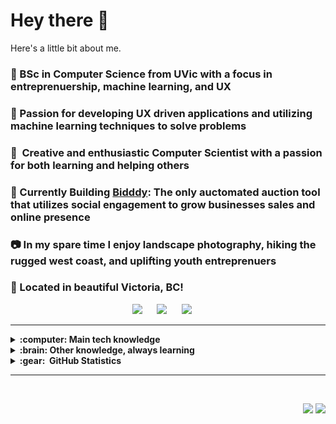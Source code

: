 # Hey there 👋
Here's a little bit about me.

### 📖 BSc in Computer Science from UVic with a focus in entreprenuership, machine learning, and UX
### :seedling: Passion for developing UX driven applications and utilizing machine learning techniques to solve problems
### :heartbeat: &nbsp;Creative and enthusiastic Computer Scientist with a passion for both learning and helping others
### 📣 Currently Building [Bidddy](https://bidddy.com): The only auctomated auction tool that utilizes social engagement to grow businesses sales and online presence
### 📷 In my spare time I enjoy landscape photography, hiking the rugged west coast, and uplifting youth entreprenuers
### :round_pushpin: Located in beautiful Victoria, BC!

<p align="center">
  <a href="mailto:rhys@rhyslawson.com"><img src="https://img.shields.io/badge/gmail-%23D14836.svg?&style=for-the-badge&logo=gmail&logoColor=white" /></a> &nbsp;&nbsp;&nbsp;&nbsp;
  <a href="https://www.instagram.com/rhyslawson/"><img src="https://img.shields.io/badge/instagram-%23dc2743.svg?&style=for-the-badge&logo=instagram&logoColor=white" /></a> &nbsp;&nbsp;&nbsp;&nbsp;
  <a href="https://www.linkedin.com/in/rhys-lawson/"><img src="https://img.shields.io/badge/linkedin-%230077B5.svg?&style=for-the-badge&logo=linkedin&logoColor=white" /></a> &nbsp;&nbsp;&nbsp;&nbsp;
  </a>
</p>

<hr/>

<details>
  <summary><b>:computer: Main tech knowledge</b></summary>
  <br/>

![Java](https://img.shields.io/badge/JAVA-007396.svg?&style=flat&logo=java&logoColor=white)
![Python](https://img.shields.io/badge/PYTHON-3776AB.svg?&style=flat&logo=python&logoColor=white)
![C](https://img.shields.io/badge/C-3b3b3b.svg?&style=flat&logo=c&logoColor=white)
![Cpp](https://img.shields.io/badge/C++-00599C.svg?&style=flat&logo=c%2B%2B&logoColor=white)
![C#](https://img.shields.io/badge/C%23-%23239120.svg?style=flat&logo=c-sharp&logoColor=white)
![HTML5](https://img.shields.io/badge/HTML5-E34F26.svg?&style=flat&logo=html5&logoColor=white)
![CSS3](https://img.shields.io/badge/CSS3-%231572B6.svg?&style=flat&logo=css3&logoColor=white)
![JavaScript](https://img.shields.io/badge/JAVASCRIPT-323330.svg?&style=flat&logo=javascript&logoColor=%23F7DF1E)
![Git](https://img.shields.io/badge/GIT-%23F05033.svg?&style=flat&logo=git&logoColor=white)
![GitHub](https://img.shields.io/badge/GITHUB-%23121011.svg?&style=flat&logo=github&logoColor=white)
![GitLab](https://img.shields.io/badge/GITLAB-%23181717.svg?&style=flat&logo=gitlab&logoColor=white)
![Maven](https://img.shields.io/badge/MAVEN-C71A36.svg?&style=flat&logo=apache-maven)
![VSCode](https://img.shields.io/badge/VSCODE-007ACC.svg?&style=flat&logo=visual-studio-code)
![Eclipse](https://img.shields.io/badge/ECLIPSE-2C2255.svg?&style=flat&logo=eclipse)
![IntelliJ](https://img.shields.io/badge/INTELLIJ-000000.svg?&style=flat&logo=intellij-idea)

</details>

<!--
Details
-->

<details>
  <summary><b>:brain: Other knowledge, always learning</b></summary>
  <br/>

![REACT](https://img.shields.io/badge/REACT-%2320232a.svg?style=flat&logo=react&logoColor=%2361DAFB)
![LINUX](https://img.shields.io/badge/LINUX-FCC624?style=flat&logo=linux&logoColor=black)
![Arduino](https://img.shields.io/badge/ARDUINO-00979D.svg?&style=flat&logo=arduino&logoColor=white)
![PHOTOSHOP](https://img.shields.io/badge/PHOTOSHOP-31A8FF.svg?&style=flat&logo=adobe-photoshop&logoColor=white)
![ILLUSTRATOR](https://img.shields.io/badge/ILLUSTRATOR-FFAE1A.svg?&style=flat&logo=adobe-illustrator&logoColor=black)
![LIGHTROOM](https://img.shields.io/badge/LIGHTROOM-%23150458.svg?&style=flat&logo=adobe-lightroom&logoColor=white)
![Cryptocurrencies](https://img.shields.io/badge/CRYPTOCURRENCY-00979D.svg?&style=flat&logo=cryptocurrency&logoColor=black)
![Bitcoin](https://img.shields.io/badge/BITCOIN-0769AD.svg?&style=flat&logo=bitcoin&logoColor=black)
![Ethereum](https://img.shields.io/badge/ETHEREUM-3C3C3D.svg?&style=flat&logo=ethereum&logoColor=white)

</details>

<!--
Details
-->

<details>
  <summary><b>:gear: &nbsp;GitHub Statistics</b></summary>
  <br/>
    <p align="center">
        <img height="137px" src="https://github-readme-streak-stats.herokuapp.com/?user=rhyslawsn&hide_border=true&theme=nightowl" />
    </p>
    <p align="center">
        <img height="137px" src="https://github-readme-stats.vercel.app/api?username=rhyslawsn&hide_title=true&hide_border=true&show_icons=true&include_all_commits=true&count_private=true&line_height=21&theme=nightowl" /> <img height="137px" src="https://github-readme-stats.vercel.app/api/top-langs/?username=rhyslawsn&hide=html&hide_title=true&hide_border=true&layout=compact&langs_count=8&theme=nightowl" />
    </p>
</details>

<hr/>
<br/>

<p align="right">
<img src="https://komarev.com/ghpvc/?username=rhyslawsn&style=plastic&label=Views"><img>
<img src="https://badges.pufler.dev/visits/rhyslawsn/rhyslawsn?color=black&logo=github" />
</p>
